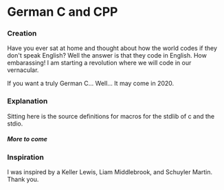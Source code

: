# German C and CPP

### Creation

Have you ever sat at home and thought about how the world codes if they don't speak English? Well the answer is that they code in English. How embarassing! I am starting a revolution where we will code in our vernacular.

If you want a truly German C... Well... It may come in 2020.

### Explanation

Sitting here is the source definitions for macros for the stdlib of c and the stdio.

##### More to come

### Inspiration

I was inspired by a Keller Lewis, Liam Middlebrook, and Schuyler Martin. Thank you.
